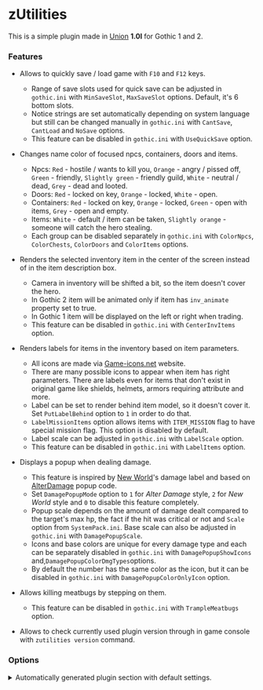 # zUtilities

This is a simple plugin made in [Union](https://worldofplayers.ru/threads/40376/) **1.0l** for Gothic 1 and 2.

### Features

- Allows to quickly save / load game with `F10` and `F12` keys.

  - Range of save slots used for quick save can be adjusted in `gothic.ini` with `MinSaveSlot`, `MaxSaveSlot` options. Default, it's 6 bottom slots.
  - Notice strings are set automatically depending on system language but still can be changed manually in `gothic.ini` with `CantSave`, `CantLoad` and `NoSave` options.
  - This feature can be disabled in `gothic.ini` with `UseQuickSave` option.

- Changes name color of focused npcs, containers, doors and items.

  - Npcs: `Red` - hostile / wants to kill you, `Orange` - angry / pissed off, `Green` - friendly, `Slightly green` - friendly guild, `White` - neutral / dead, `Grey` - dead and looted.
  - Doors: `Red` - locked on key, `Orange` - locked, `White` - open.
  - Containers: `Red` - locked on key, `Orange` - locked, `Green` - open with items, `Grey` - open and empty.
  - Items: `White` - default / item can be taken, `Slightly orange` - someone will catch the hero stealing.
  - Each group can be disabled separately in `gothic.ini` with `ColorNpcs`, `ColorChests`, `ColorDoors` and `ColorItems` options.

- Renders the selected inventory item in the center of the screen instead of in the item description box.

  - Camera in inventory will be shifted a bit, so the item doesn't cover the hero.
  - In Gothic 2 item will be animated only if item has `inv_animate` property set to true.
  - In Gothic 1 item will be displayed on the left or right when trading.
  - This feature can be disabled in `gothic.ini` with `CenterInvItems` option.

- Renders labels for items in the inventory based on item parameters.

  - All icons are made via [Game-icons.net](https://game-icons.net/) website.
  - There are many possible icons to appear when item has right parameters. There are labels even for items that don't exist in original game like shields, helmets, armors requiring attribute and more.
  - Label can be set to render behind item model, so it doesn't cover it. Set `PutLabelBehind` option to `1` in order to do that.
  - `LabelMissionItems` option allows items with `ITEM_MISSION` flag to have special mission flag. This option is disabled by default.
  - Label scale can be adjusted in `gothic.ini` with `LabelScale` option.
  - This feature can be disabled in `gothic.ini` with `LabelItems` option.

- Displays a popup when dealing damage.

  - This feature is inspired by [New World](https://www.newworld.com/)'s damage label and based on [AlterDamage](https://github.com/UnresolvedExternal/Union_AlterDamage) popup code.
  - Set `DamagePopupMode` option to `1` for _Alter Damage_ style, `2` for _New World_ style and `0` to disable this feature completely.
  - Popup scale depends on the amount of damage dealt compared to the target's max hp, the fact if the hit was critical or not and `Scale` option from `SystemPack.ini`. Base scale can also be adjusted in `gothic.ini` with `DamagePopupScale`.
  - Icons and base colors are unique for every damage type and each can be separately disabled in `gothic.ini` with `DamagePopupShowIcons` and,`DamagePopupColorDmgTypes`options.
  - By default the number has the same color as the icon, but it can be disabled in `gothic.ini` with `DamagePopupColorOnlyIcon` option.

- Allows killing meatbugs by stepping on them.

  - This feature can be disabled in `gothic.ini` with `TrampleMeatbugs` option.

- Allows to check currently used plugin version through in game console with `zutilities version` command.

### Options

<details>
  <summary>Automatically generated plugin section with default settings.</summary>

```ini
[ZUTILITIES]
TrampleMeatbugs=1
; ... enables (1) or disables (0) a way of killing meatbugs by stepping on them

CenterInvItems=1
; ... enables (1) or disables (0) inventory item rendering in the center of the screen instead of the item description box

UseQuickSave=1
; ... enables (1) or disables (0) QuickSaving with [F10] and QuickLoading with [F12]

MinSaveSlot=15
; ... defines min range of used save slots

MaxSaveSlot=20
; ... defines max range of used save slots

CantSave=The game cannot be saved now!
; ... text appearing when game cannot be saved

CantLoad=The game cannot be loaded now!
; ... text appearing when game cannot be loaded

NoSave=Such a save does not exist!
; ... text appearing when something went wrong and incorrect save slot tried to be loaded

SaveName=QuickSave
; ... name used for quicksaves

ColorNpcs=1
; ... enables (1) or disables (0) coloring of focused Npcs

ColorChests=1
; ... enables (1) or disables (0) coloring of focused Chests

ColorDoors=1
; ... enables (1) or disables (0) coloring of focused Doors

ColorItems=1
; ... enables (1) or disables (0) coloring of focused Items

LabelItems=1
; ... enables (1) or disables (0) inventory item labeling

LabelScale=1.25
; ... defines scale of the label

LabelMissionItems=0
; ... enables (1) or disables (0) labeling of item missions, this will overwrite previous label on any item with ITEM_MISSION flag

PutLabelBehind=0
; ... specifies if the label should be rendered behind the item

DamagePopupMode=1
; ... specifies DamagePopup mode, (0) - Disabled, (1) - 'Alter Damage', (2) - 'New World'

DamagePopupScale=1.10000002
; ... defines base scale of the popup

DamagePopupShowIcons=1
; ... enables (1) or disables (0) icons for the popup

DamagePopupColorDmgTypes=1
; ... enables (1) or disables (0) popup coloring by the damage type

DamagePopupColorOnlyIcon=0
; ... enables (1) or disables (0) coloring only the popup icon
```

</details>
